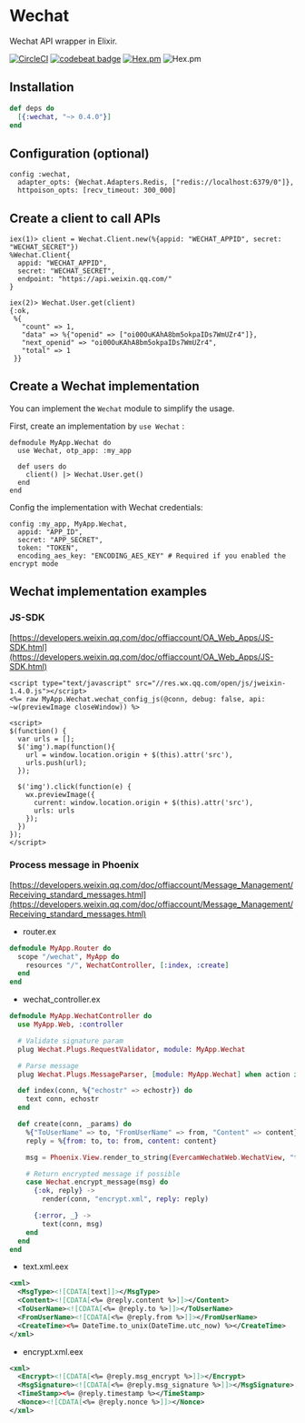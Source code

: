 # Wechat
Wechat API wrapper in Elixir.

[![CircleCI](https://circleci.com/gh/elixir-wechat/wechat.svg?style=svg)](https://circleci.com/gh/elixir-wechat/wechat)
[![codebeat badge](https://codebeat.co/badges/64e7b266-e8f7-428c-8ab1-22a7bf64116a)](https://codebeat.co/projects/github-com-elixir-wechat-wechat-master)
[![Hex.pm](https://img.shields.io/hexpm/v/wechat.svg)](https://hex.pm/packages/wechat)
![Hex.pm](https://img.shields.io/hexpm/dt/wechat.svg)

## Installation

```elixir
def deps do
  [{:wechat, "~> 0.4.0"}]
end
```

## Configuration (optional)

    config :wechat,
      adapter_opts: {Wechat.Adapters.Redis, ["redis://localhost:6379/0"]},
      httpoison_opts: [recv_timeout: 300_000]

## Create a client to call APIs

    iex(1)> client = Wechat.Client.new(%{appid: "WECHAT_APPID", secret: "WECHAT_SECRET"})
    %Wechat.Client{
      appid: "WECHAT_APPID",
      secret: "WECHAT_SECRET",
      endpoint: "https://api.weixin.qq.com/"
    }
    
    iex(2)> Wechat.User.get(client)
    {:ok,
     %{
       "count" => 1,
       "data" => %{"openid" => ["oi00OuKAhA8bm5okpaIDs7WmUZr4"]},
       "next_openid" => "oi00OuKAhA8bm5okpaIDs7WmUZr4",
       "total" => 1
     }}

## Create a Wechat implementation

You can implement the `Wechat` module to simplify the usage.

First, create an implementation by `use Wechat` :

    defmodule MyApp.Wechat do
      use Wechat, otp_app: :my_app
      
      def users do
        client() |> Wechat.User.get()
      end
    end

Config the implementation with Wechat credentials:

    config :my_app, MyApp.Wechat,
      appid: "APP_ID",
      secret: "APP_SECRET",
      token: "TOKEN",
      encoding_aes_key: "ENCODING_AES_KEY" # Required if you enabled the encrypt mode

## Wechat implementation examples

### JS-SDK

[https://developers.weixin.qq.com/doc/offiaccount/OA_Web_Apps/JS-SDK.html](https://developers.weixin.qq.com/doc/offiaccount/OA_Web_Apps/JS-SDK.html)

    <script type="text/javascript" src="//res.wx.qq.com/open/js/jweixin-1.4.0.js"></script>
    <%= raw MyApp.Wechat.wechat_config_js(@conn, debug: false, api: ~w(previewImage closeWindow)) %>
    
    <script>
    $(function() {
      var urls = [];
      $('img').map(function(){
        url = window.location.origin + $(this).attr('src'),
        urls.push(url);
      });
    
      $('img').click(function(e) {
        wx.previewImage({
          current: window.location.origin + $(this).attr('src'),
          urls: urls
        });
      })
    });
    </script>

### Process message in Phoenix

[https://developers.weixin.qq.com/doc/offiaccount/Message_Management/Receiving_standard_messages.html](https://developers.weixin.qq.com/doc/offiaccount/Message_Management/Receiving_standard_messages.html)

- router.ex
```elixir
defmodule MyApp.Router do
  scope "/wechat", MyApp do
    resources "/", WechatController, [:index, :create]
  end
end
```

- wechat_controller.ex
```elixir
defmodule MyApp.WechatController do
  use MyApp.Web, :controller

  # Validate signature param
  plug Wechat.Plugs.RequestValidator, module: MyApp.Wechat

  # Parse message
  plug Wechat.Plugs.MessageParser, [module: MyApp.Wechat] when action in [:create]

  def index(conn, %{"echostr" => echostr}) do
    text conn, echostr
  end

  def create(conn, _params) do
    %{"ToUserName" => to, "FromUserName" => from, "Content" => content} = conn.body_params
    reply = %{from: to, to: from, content: content}

    msg = Phoenix.View.render_to_string(EvercamWechatWeb.WechatView, "text.xml", reply: reply)

    # Return encrypted message if possible
    case Wechat.encrypt_message(msg) do
      {:ok, reply} ->
        render(conn, "encrypt.xml", reply: reply)

      {:error, _} ->
        text(conn, msg)
    end
  end
end
```

- text.xml.eex
```xml
<xml>
  <MsgType><![CDATA[text]]></MsgType>
  <Content><![CDATA[<%= @reply.content %>]]></Content>
  <ToUserName><![CDATA[<%= @reply.to %>]]></ToUserName>
  <FromUserName><![CDATA[<%= @reply.from %>]]></FromUserName>
  <CreateTime><%= DateTime.to_unix(DateTime.utc_now) %></CreateTime>
</xml>
```

- encrypt.xml.eex
```xml
<xml>
  <Encrypt><![CDATA[<%= @reply.msg_encrypt %>]]></Encrypt>
  <MsgSignature><![CDATA[<%= @reply.msg_signature %>]]></MsgSignature>
  <TimeStamp><%= @reply.timestamp %></TimeStamp>
  <Nonce><![CDATA[<%= @reply.nonce %>]]></Nonce>
</xml>
```
